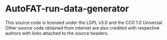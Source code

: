 # AutoFAT-run-data-generator

This source code is licensed under the LGPL v3.0 and the CC0 1.0 Universal
Other source code obtained from internet are also credited with respective authors with links attached to the source headers.

